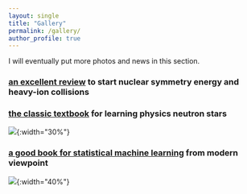 ```yaml
---
layout: single
title: "Gallery"
permalink: /gallery/
author_profile: true
---
```


I will eventually put more photos and news in this section.

### [an excellent review](https://www.sciencedirect.com/science/article/pii/S0370157308001269) to start nuclear symmetry energy and heavy-ion collisions

### [the classic textbook](https://www.amazon.com/Black-Holes-White-Dwarfs-Neutron/dp/0471873160) for learning physics neutron stars

![](https://bjcai-phys.github.io/images/G-ShapiroTeukolsky.png){:width="30%"}

### [a good book for statistical machine learning](https://www.amazon.com/Elements-Statistical-Learning-Prediction-Statistics/dp/0387848576/ref=sr_1_1?crid=2SCVI6ZZXMUBY&dib=eyJ2IjoiMSJ9.ySmiEtcDzxTcwr1z1UsYhr3z4VdJIUeZhvEIJuX6ynlW5YiLru_wOe48Ekq9lr_oEoczl4Iyllt3J1v_-xDMh0AhnYnGyaA5paAkLxPVlZlnQPoZix_qQxCX52rLfFB3ve6vNR_4eKt1vALkjXQa6V1NPHV2-btYOq_OzrylJ_3KhmtE364VRG02fi_Pz3Ix-zGS0bA3Dr2zy16XwFZT9WLy7_OaK8McMIBZuvyOuRc.jTufpcjSOQ5UEnSxZ0ign7iUZxQmcd4no66fBgXjr4k&dib_tag=se&keywords=the+elements+of+statistical+learning&qid=1749357469&s=books&sprefix=s%2Cstripbooks%2C2929&sr=1-1) from modern viewpoint

![](https://bjcai-phys.github.io/images/G-ESL.png){:width="40%"}
